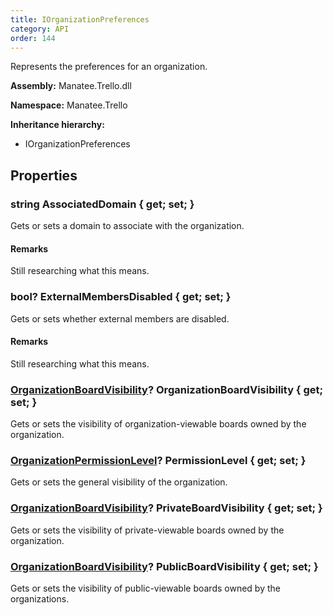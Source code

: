 ```yaml
---
title: IOrganizationPreferences
category: API
order: 144
---
```


Represents the preferences for an organization.

**Assembly:** Manatee.Trello.dll

**Namespace:** Manatee.Trello

**Inheritance hierarchy:**

- IOrganizationPreferences

## Properties

### string AssociatedDomain { get; set; }

Gets or sets a domain to associate with the organization.

#### Remarks

Still researching what this means.

### bool? ExternalMembersDisabled { get; set; }

Gets or sets whether external members are disabled.

#### Remarks

Still researching what this means.

### [OrganizationBoardVisibility](../OrganizationBoardVisibility#organizationboardvisibility)? OrganizationBoardVisibility { get; set; }

Gets or sets the visibility of organization-viewable boards owned by the organization.

### [OrganizationPermissionLevel](../OrganizationPermissionLevel#organizationpermissionlevel)? PermissionLevel { get; set; }

Gets or sets the general visibility of the organization.

### [OrganizationBoardVisibility](../OrganizationBoardVisibility#organizationboardvisibility)? PrivateBoardVisibility { get; set; }

Gets or sets the visibility of private-viewable boards owned by the organization.

### [OrganizationBoardVisibility](../OrganizationBoardVisibility#organizationboardvisibility)? PublicBoardVisibility { get; set; }

Gets or sets the visibility of public-viewable boards owned by the organizations.

